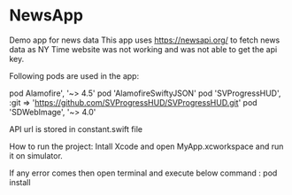 # NewsApp
Demo app for news data
This app uses https://newsapi.org/ to fetch news data as NY Time website was not working and was not able to get the api key.

Following pods are used in the app:

pod Alamofire', '~> 4.5'
pod 'AlamofireSwiftyJSON'
pod 'SVProgressHUD', :git => 'https://github.com/SVProgressHUD/SVProgressHUD.git'
pod 'SDWebImage', '~> 4.0'

API url is stored in constant.swift file

How to run the project:
Intall Xcode and open MyApp.xcworkspace and run it on simulator.

If any error comes then open terminal and execute below command : 
pod install
